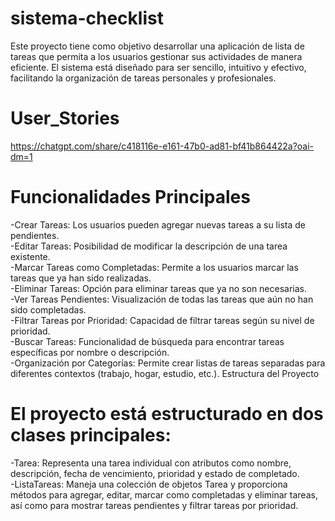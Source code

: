 # sistema-checklist
Este proyecto tiene como objetivo desarrollar una aplicación de lista de tareas que permita a los usuarios gestionar sus actividades de manera eficiente. El sistema está diseñado para ser sencillo, intuitivo y efectivo, facilitando la organización de tareas personales y profesionales.
# User_Stories
https://chatgpt.com/share/c418116e-e161-47b0-ad81-bf41b864422a?oai-dm=1
# Funcionalidades Principales
-Crear Tareas: Los usuarios pueden agregar nuevas tareas a su lista de pendientes.                                                                                                                              
-Editar Tareas: Posibilidad de modificar la descripción de una tarea existente.                                                                                                                                 
-Marcar Tareas como Completadas: Permite a los usuarios marcar las tareas que ya han sido realizadas.                                                                                                                
-Eliminar Tareas: Opción para eliminar tareas que ya no son necesarias.                                                                                                                                                
-Ver Tareas Pendientes: Visualización de todas las tareas que aún no han sido completadas.                                                                                                                     
-Filtrar Tareas por Prioridad: Capacidad de filtrar tareas según su nivel de prioridad.                                                                                                                             
-Buscar Tareas: Funcionalidad de búsqueda para encontrar tareas específicas por nombre o descripción.                                                                                                            
-Organización por Categorías: Permite crear listas de tareas separadas para diferentes contextos (trabajo, hogar, estudio, etc.).
Estructura del Proyecto

# El proyecto está estructurado en dos clases principales:

-Tarea: Representa una tarea individual con atributos como nombre, descripción, fecha de vencimiento, prioridad y estado de completado.                                                                                
-ListaTareas: Maneja una colección de objetos Tarea y proporciona métodos para agregar, editar, marcar como completadas y eliminar tareas, así como para mostrar tareas pendientes y filtrar tareas por prioridad.
